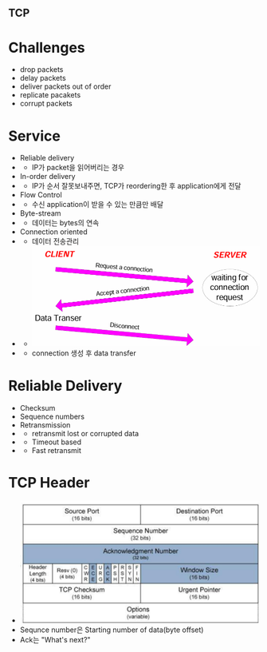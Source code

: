 ## TCP
# Challenges
- drop packets
- delay packets
- deliver packets out of order
- replicate pacakets
- corrupt packets

# Service
- Reliable delivery
- - IP가 packet을 읽어버리는 경우
- In-order delivery
- - IP가 순서 잘못보내주면, TCP가 reordering한 후 application에게 전달
- Flow Control
- - 수신 application이 받을 수 있는 만큼만 배달
- Byte-stream
- - 데이터는 bytes의 연속
- Connection oriented
- - 데이터 전송관리
- - ![alt text](image.png)
- - connection 생성 후 data transfer

# Reliable Delivery
- Checksum
- Sequence numbers
- Retransmission
- - retransmit lost or corrupted data
- - Timeout based
- - Fast retransmit 

# TCP Header
- ![alt text](image-1.png)
- Sequnce number은 Starting number of data(byte offset)
- Ack는 "What's next?"